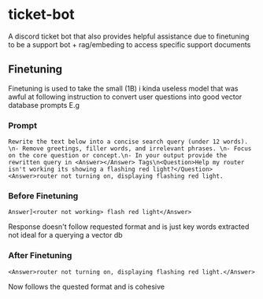 # ticket-bot
A discord ticket bot that also provides helpful assistance due to finetuning to be a support bot + rag/embeding to access specific support documents



## Finetuning
Finetuning is used to take the small (1B) i kinda useless model that was awful at following instruction to convert user questions into good vector database prompts
E.g

### Prompt
`Rewrite the text below into a concise search query (under 12 words). \n- Remove greetings, filler words, and irrelevant phrases. \n- Focus on the core question or concept.\n- In your output provide the rewritten query in <Answer></Answer> Tags\n<Question>Help my router isn't working its showing a flashing red light?</Question> <Answer>router not turning on, displaying flashing red light.`

### Before Finetuning
`Answer]<router not working> flash red light</Answer>`

Response doesn't follow requested format and is just key words extracted not ideal for a querying a vector db
### After Finetuning 
`<Answer>router not turning on, displaying flashing red light.</Answer>`

Now follows the quested format and is cohesive
